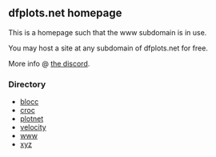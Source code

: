 ## dfplots.net homepage

This is a homepage such that the www subdomain is in use.

You may host a site at any subdomain of dfplots.net for free.

More info @ [the discord](https://discord.gg/rxmfkDjy6c).

### Directory
- [blocc](https://blocc.dfplots.net/)
- [croc](https://croc.dfplots.net/)
- [plotnet](https://plotnet.dfplots.net/)
- [velocity](https://velocity.dfplots.net/)
- [www](https://www.dfplots.net/)
- [xyz](http://xyz.dfplots.net/)
